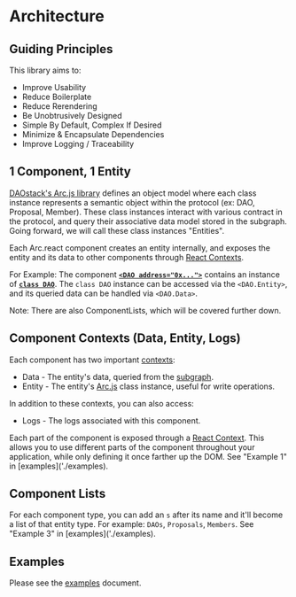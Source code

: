 # Architecture

## Guiding Principles

This library aims to:

* Improve Usability
* Reduce Boilerplate
* Reduce Rerendering
* Be Unobtrusively Designed
* Simple By Default, Complex If Desired
* Minimize & Encapsulate Dependencies
* Improve Logging / Traceability

## 1 Component, 1 Entity

[DAOstack's Arc.js library](https://github.com/daostack/arc.js) defines an object model where each class instance represents a semantic object within the protocol \(ex: DAO, Proposal, Member\). These class instances interact with various contract in the protocol, and query their associative data model stored in the subgraph. Going forward, we will call these class instances "Entities".

Each Arc.react component creates an entity internally, and exposes the entity and its data to other components through [React Contexts](https://reactjs.org/docs/context.html).

For Example: The component [**`<DAO address="0x...">`**](https://github.com/arsena21/arc.react/tree/b197cb641f78188cc58f50eccd3df68369f03d5d/documentation/src/components/DAO.tsx) contains an instance of [**`class DAO`**](https://github.com/daostack/arc.js/blob/master/src/dao.ts). The `class DAO` instance can be accessed via the `<DAO.Entity>`, and its queried data can be handled via `<DAO.Data>`.

Note: There are also ComponentLists, which will be covered further down.

## Component Contexts \(Data, Entity, Logs\)

Each component has two important [contexts](https://reactjs.org/docs/context.html):

* Data - The entity's data, queried from the [subgraph](https://github.com/daostack/subgraph).
* Entity - The entity's [Arc.js](https://github.com/daostack/arc.js) class instance, useful for write operations.

In addition to these contexts, you can also access:

* Logs - The logs associated with this component.

Each part of the component is exposed through a [React Context](https://reactjs.org/docs/context.html). This allows you to use different parts of the component throughout your application, while only defining it once farther up the DOM. See "Example 1" in \[examples\]\('./examples\).

## Component Lists

For each component type, you can add an `s` after its name and it'll become a list of that entity type. For example: `DAOs`, `Proposals`, `Members`. See "Example 3" in \[examples\]\('./examples\).

## Examples

Please see the [examples](examples.md) document.

